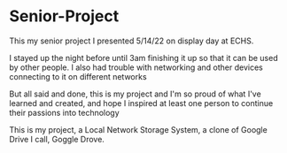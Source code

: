 # Senior-Project

This my senior project I presented 5/14/22 on display day at ECHS.

I stayed up the night before until 3am finishing it up so that it can be used by other people.
I also had trouble with networking and other devices connecting to it on different networks

But all said and done, this is my project and I'm so proud of what I've learned and created, and hope I inspired at least one person to continue their passions into technology

This is my project, a Local Network Storage System, a clone of Google Drive I call, Goggle Drove.
